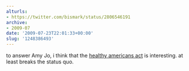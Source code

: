 ```yaml
---
alturls:
- https://twitter.com/bismark/status/2806546191
archive:
- 2009-07
date: '2009-07-23T22:01:33+00:00'
slug: '1248386493'
---
```


to answer Amy Jo, i think that the [healthy americans act](https://en.wikipedia.org/wiki/Healthy_Americans_Act) is interesting. at least breaks the status quo.

